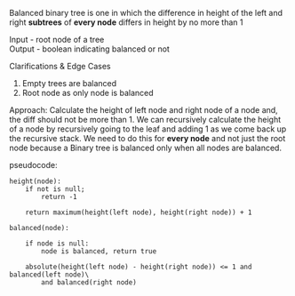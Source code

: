Balanced binary tree is one in which the difference in height of the left and right **subtrees** of **every node** differs in height by no
more than 1

Input - root node of a tree\
Output - boolean indicating balanced or not

Clarifications & Edge Cases

1. Empty trees are balanced
2. Root node as only node is balanced

Approach: 
Calculate the height of left node and right node of a node and, the diff should not be more
than 1.
We can recursively calculate the height of a node by recursively going to the leaf and 
adding 1 as we come back up the recursive stack.
We need to do this for **every node** and not just the root node because a Binary tree is balanced 
only when all nodes are balanced.

pseudocode:
    
    height(node):
        if not is null;
            return -1 
        
        return maximum(height(left node), height(right node)) + 1
        
    balanced(node):

        if node is null:
            node is balanced, return true

        absolute(height(left node) - height(right node)) <= 1 and balanced(left node)\
            and balanced(right node)

        
    